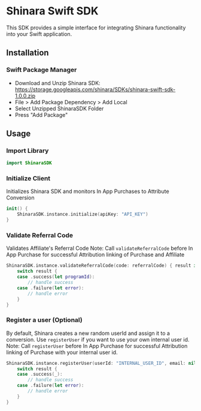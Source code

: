# Shinara Swift SDK

This SDK provides a simple interface for integrating Shinara functionality into your Swift application.

## Installation

### Swift Package Manager

- Download and Unzip Shinara SDK: https://storage.googleapis.com/shinara/SDKs/shinara-swift-sdk-1.0.0.zip
- File > Add Package Dependency > Add Local
- Select Unzipped ShinaraSDK Folder
- Press "Add Package"


## Usage

### Import Library

```swift
import ShinaraSDK
```

### Initialize Client
Initializes Shinara SDK and monitors In App Purchases to Attribute Conversion

```swift
init() {
    ShinaraSDK.instance.initialize(apiKey: "API_KEY")
}
```

### Validate Referral Code
Validates Affiliate's Referral Code
Note: Call `validateReferralCode` before In App Purchase for successful Attribution linking of Purchase and Affiliate

```swift
ShinaraSDK.instance.validateReferralCode(code: referralCode) { result in
    switch result {
    case .success(let programId):
        // handle success
    case .failure(let error):
        // handle error
    }
}
```

### Register a user (Optional)
By default, Shinara creates a new random userId and assign it to a conversion. Use `registerUser` if you want to use your own internal user id.
Note: Call `registerUser` before In App Purchase for successful Attribution linking of Purchase with your internal user id.

```swift
ShinaraSDK.instance.registerUser(userId: "INTERNAL_USER_ID", email: nil, name: nil, phone: nil) { result in
    switch result {
    case .success(_):
        // handle success            
    case .failure(let error):
        // handle error           
    }
}
```